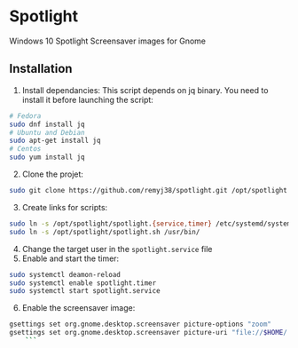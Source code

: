 # Spotlight
Windows 10 Spotlight Screensaver images for Gnome

## Installation

1. Install dependancies: 
This script depends on jq binary. You need to install it before launching the script:
```bash
# Fedora
sudo dnf install jq
# Ubuntu and Debian
sudo apt-get install jq
# Centos
sudo yum install jq
```

2. Clone the projet:
```bash
sudo git clone https://github.com/remyj38/spotlight.git /opt/spotlight
```
3. Create links for scripts:
```bash
sudo ln -s /opt/spotlight/spotlight.{service,timer} /etc/systemd/system/
sudo ln -s /opt/spotlight/spotlight.sh /usr/bin/
```
4. Change the target user in the `spotlight.service` file
5. Enable and start the timer:
```bash
sudo systemctl deamon-reload
sudo systemctl enable spotlight.timer
sudo systemctl start spotlight.service
```
6. Enable the screensaver image:
```bash
gsettings set org.gnome.desktop.screensaver picture-options "zoom"
gsettings set org.gnome.desktop.screensaver picture-uri "file://$HOME/.spotlight/.screensaver.jpg"
    ```
